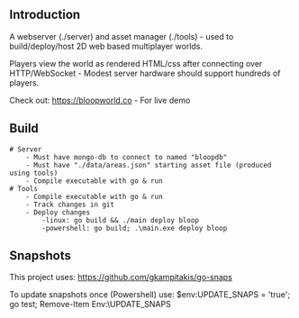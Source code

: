 ## Introduction 

A webserver (./server) and asset manager (./tools) - used to build/deploy/host 2D web based multiplayer worlds. 

Players view the world as rendered HTML/css after connecting over HTTP/WebSocket - Modest server hardware should support hundreds of players.

Check out: https://bloopworld.co - For live demo


## Build 
    # Server 
        - Must have mongo-db to connect to named "bloopdb"
        - Must have "./data/areas.json" starting asset file (produced using tools)
        - Compile executable with go & run
    # Tools 
        - Compile executable with go & run 
        - Track changes in git 
        - Deploy changes 
            -linux: go build && ./main deploy bloop
            -powershell: go build; .\main.exe deploy bloop


## Snapshots 
This project uses: https://github.com/gkampitakis/go-snaps

To update snapshots once (Powershell) use: 
    $env:UPDATE_SNAPS = 'true'; go test; Remove-Item Env:\UPDATE_SNAPS